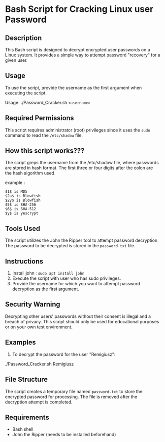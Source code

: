# Bash Script for Cracking Linux user Password

## Description
This Bash script is designed to decrypt encrypted user passwords on a Linux system. It provides a simple way to attempt password "recovery" for a given user.

## Usage
To use the script, provide the username as the first argument when executing the script.

Usage: ./Password_Cracker.sh `<username>`

## Required Permissions
This script requires administrator (root) privileges since it uses the `sudo` command to read the `/etc/shadow` file.

## How this script works???
The script greps the username from the /etc/shadow file, where passwords are stored in hash format. The first three or four digits after the colon are the hash algorithm used.

example : 

    $1$ is MD5
    $2a$ is Blowfish
    $2y$ is Blowfish
    $5$ is SHA-256
    $6$ is SHA-512
    $y$ is yescrypt


## Tools Used
The script utilizes the John the Ripper tool to attempt password decryption. The password to be decrypted is stored in the `password.txt` file.

## Instructions
1. Install john : `sudo apt install john`
2. Execute the script with user who has sudo privileges.
3. Provide the username for which you want to attempt password decryption as the first argument.

## Security Warning
Decrypting other users' passwords without their consent is illegal and a breach of privacy. This script should only be used for educational purposes or on your own test environment.

## Examples
1. To decrypt the password for the user "Remigiusz":

./Password_Cracker.sh Remigiusz


## File Structure
The script creates a temporary file named `password.txt` to store the encrypted password for processing. The file is removed after the decryption attempt is completed.

## Requirements
- Bash shell
- John the Ripper (needs to be installed beforehand)

